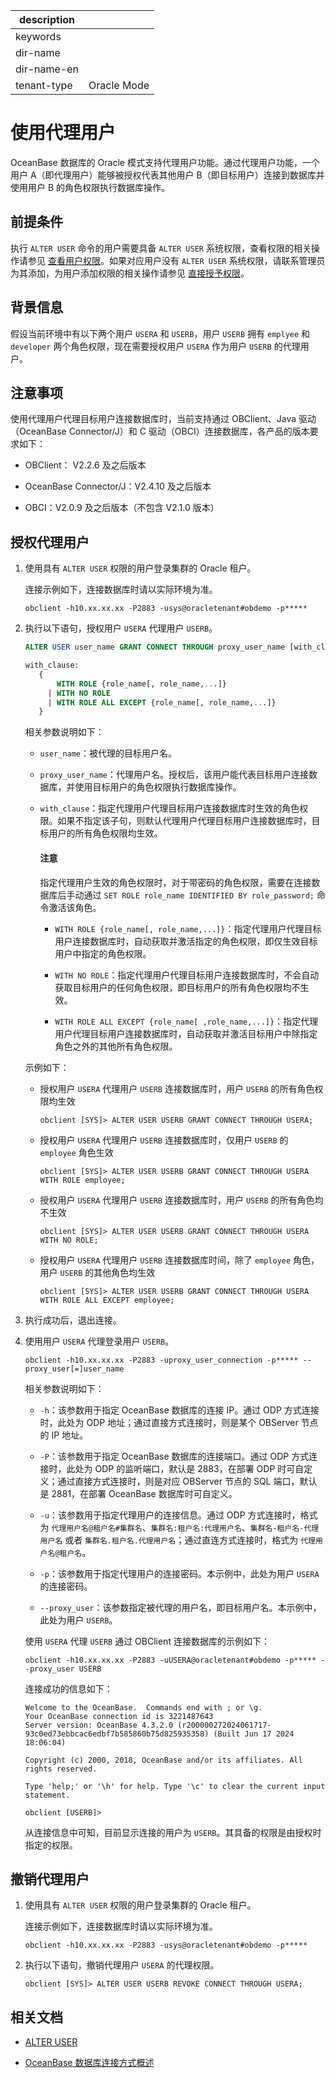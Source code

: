 |description||
|---|---|
|keywords||
|dir-name||
|dir-name-en||
|tenant-type|Oracle Mode|

# 使用代理用户

OceanBase 数据库的 Oracle 模式支持代理用户功能。通过代理用户功能，一个用户 A（即代理用户）能够被授权代表其他用户 B（即目标用户）连接到数据库并使用用户 B 的角色权限执行数据库操作。

## 前提条件

执行 `ALTER USER` 命令的用户需要具备 `ALTER USER` 系统权限，查看权限的相关操作请参见 [查看用户权限](../300.permission-of-oracle-mode/600.view-user-permissions-of-oracle-mode.md)。如果对应用户没有 `ALTER USER` 系统权限，请联系管理员为其添加，为用户添加权限的相关操作请参见 [直接授予权限](../300.permission-of-oracle-mode/200.authority-of-oracle-mode.md)。

## 背景信息

假设当前环境中有以下两个用户 `USERA` 和 `USERB`，用户 `USERB` 拥有 `emplyee` 和 `developer` 两个角色权限，现在需要授权用户 `USERA` 作为用户 `USERB` 的代理用户。

## 注意事项

使用代理用户代理目标用户连接数据库时，当前支持通过 OBClient、Java 驱动（OceanBase Connector/J）和 C 驱动（OBCI）连接数据库，各产品的版本要求如下：

* OBClient： V2.2.6 及之后版本

* OceanBase Connector/J：V2.4.10 及之后版本

* OBCI：V2.0.9 及之后版本（不包含 V2.1.0 版本）

## 授权代理用户

1. 使用具有 `ALTER USER` 权限的用户登录集群的 Oracle 租户。

   连接示例如下，连接数据库时请以实际环境为准。

   ```shell
   obclient -h10.xx.xx.xx -P2883 -usys@oracletenant#obdemo -p*****
   ```

2. 执行以下语句，授权用户 `USERA` 代理用户 `USERB`。

   ```sql
   ALTER USER user_name GRANT CONNECT THROUGH proxy_user_name [with_clause];

   with_clause:
      {
          WITH ROLE {role_name[, role_name,...]}
        | WITH NO ROLE 
        | WITH ROLE ALL EXCEPT {role_name[, role_name,...]}
      }
   ```

   相关参数说明如下：

   * `user_name`：被代理的目标用户名。

   * `proxy_user_name`：代理用户名。授权后，该用户能代表目标用户连接数据库，并使用目标用户的角色权限执行数据库操作。

   * `with_clause`：指定代理用户代理目标用户连接数据库时生效的角色权限。如果不指定该子句，则默认代理用户代理目标用户连接数据库时，目标用户的所有角色权限均生效。

      <main id="notice" type='notice'>
      <h4>注意</h4>
      <p>指定代理用户生效的角色权限时，对于带密码的角色权限，需要在连接数据库后手动通过 <code>SET ROLE role_name IDENTIFIED BY role_password;</code> 命令激活该角色。</p>
      </main>      

      * `WITH ROLE {role_name[, role_name,...]}`：指定代理用户代理目标用户连接数据库时，自动获取并激活指定的角色权限，即仅生效目标用户中指定的角色权限。

      * `WITH NO ROLE`：指定代理用户代理目标用户连接数据库时，不会自动获取目标用户的任何角色权限，即目标用户的所有角色权限均不生效。

      * `WITH ROLE ALL EXCEPT {role_name[ ,role_name,...]}`：指定代理用户代理目标用户连接数据库时，自动获取并激活目标用户中除指定角色之外的其他所有角色权限。

   示例如下：

   * 授权用户 `USERA` 代理用户 `USERB` 连接数据库时，用户 `USERB` 的所有角色权限均生效

      ```shell
      obclient [SYS]> ALTER USER USERB GRANT CONNECT THROUGH USERA;
      ```   

   * 授权用户 `USERA` 代理用户 `USERB` 连接数据库时，仅用户 `USERB` 的 `employee` 角色生效

      ```shell
      obclient [SYS]> ALTER USER USERB GRANT CONNECT THROUGH USERA WITH ROLE employee;
      ```   

   * 授权用户 `USERA` 代理用户 `USERB` 连接数据库时，用户 `USERB` 的所有角色均不生效

      ```shell
      obclient [SYS]> ALTER USER USERB GRANT CONNECT THROUGH USERA WITH NO ROLE;
      ```   

   * 授权用户 `USERA` 代理用户 `USERB` 连接数据库时间，除了 `employee` 角色，用户 `USERB` 的其他角色均生效

      ```shell
      obclient [SYS]> ALTER USER USERB GRANT CONNECT THROUGH USERA WITH ROLE ALL EXCEPT employee;
      ```   

3. 执行成功后，退出连接。

4. 使用用户 `USERA` 代理登录用户 `USERB`。

   ```shell
   obclient -h10.xx.xx.xx -P2883 -uproxy_user_connection -p***** --proxy_user[=]user_name 
   ```
   
   相关参数说明如下：

   * `-h`：该参数用于指定 OceanBase 数据库的连接 IP。通过 ODP 方式连接时，此处为 ODP 地址；通过直接方式连接时，则是某个 OBServer 节点的 IP 地址。

   * `-P`：该参数用于指定 OceanBase 数据库的连接端口。通过 ODP 方式连接时，此处为 ODP 的监听端口，默认是 2883，在部署 ODP 时可自定义；通过直接方式连接时，则是对应 OBServer 节点的 SQL 端口，默认是 2881，在部署 OceanBase 数据库时可自定义。

   * `-u`：该参数用于指定代理用户的连接信息。通过 ODP 方式连接时，格式为 `代理用户名@租户名#集群名`、`集群名:租户名:代理用户名`、`集群名-租户名-代理用户名` 或者 `集群名.租户名.代理用户名`；通过直连方式连接时，格式为 `代理用户名@租户名`。

   * `-p`：该参数用于指定代理用户的连接密码。本示例中，此处为用户 `USERA` 的连接密码。
   
   * `--proxy_user`：该参数指定被代理的用户名，即目标用户名。本示例中，此处为用户 `USERB`。

   使用 `USERA` 代理 `USERB` 通过 OBClient 连接数据库的示例如下：

   ```shell
   obclient -h10.xx.xx.xx -P2883 -uUSERA@oracletenant#obdemo -p***** --proxy_user USERB 
   ```

   连接成功的信息如下：

   ```shell
   Welcome to the OceanBase.  Commands end with ; or \g.
   Your OceanBase connection id is 3221487643
   Server version: OceanBase 4.3.2.0 (r200000272024061717-93c0ed73ebbcac6edbf7b585860b75d825935358) (Built Jun 17 2024 18:06:04)

   Copyright (c) 2000, 2018, OceanBase and/or its affiliates. All rights reserved.

   Type 'help;' or '\h' for help. Type '\c' to clear the current input statement.

   obclient [USERB]>
   ```

   从连接信息中可知，目前显示连接的用户为 `USERB`。其具备的权限是由授权时指定的权限。

## 撤销代理用户

1. 使用具有 `ALTER USER` 权限的用户登录集群的 Oracle 租户。

   连接示例如下，连接数据库时请以实际环境为准。

   ```shell
   obclient -h10.xx.xx.xx -P2883 -usys@oracletenant#obdemo -p*****
   ```

2. 执行以下语句，撤销代理用户 `USERA` 的代理权限。

   ```shell
   obclient [SYS]> ALTER USER USERB REVOKE CONNECT THROUGH USERA;
   ```

## 相关文档

* [ALTER USER](../../../../../700.reference/500.sql-reference/100.sql-syntax/300.common-tenant-of-oracle-mode/900.sql-statement-of-oracle-mode/100.ddl-of-oracle-mode/1200.alter-user-of-oracle-mode.md)

* [OceanBase 数据库连接方式概述](../../../../../300.develop/200.application-development-of-oracle-mode/100.connect-to-oceanbase-database-of-oracle-mode/100.connection-methods-overview-of-oracle-mode.md)
